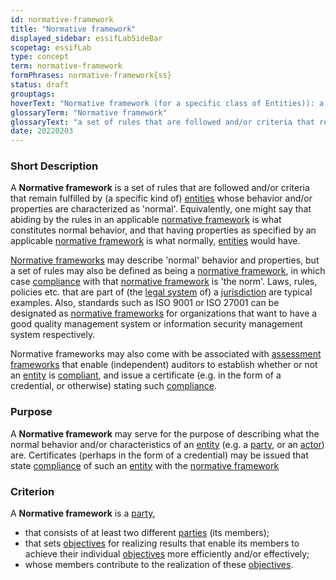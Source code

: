 ```yaml
---
id: normative-framework
title: "Normative framework"
displayed_sidebar: essifLabSideBar
scopetag: essifLab
type: concept
term: normative-framework
formPhrases: normative-framework{ss}
status: draft
grouptags:
hoverText: "Normative framework (for a specific class of Entities)): a set of rules that are followed and/or criteria that remain fulfilled by (a specific kind of) Entities whose behavior and/or properties are characterized as 'normal'."
glossaryTerm: "Normative framework"
glossaryText: "a set of rules that are followed and/or criteria that remain fulfilled by (a specific kind of) [entities](@) whose behavior and/or properties are characterized as 'normal'."
date: 20220203
---
```


### Short Description
A **Normative framework** is a set of rules that are followed and/or criteria that remain fulfilled by (a specific kind of) [entities](@) whose behavior and/or properties are characterized as 'normal'. Equivalently, one might say that abiding by the rules in an applicable [normative framework](@) is what constitutes normal behavior, and that having properties as specified by an applicable [normative framework](@) is what normally, [entities](@) would have.

[Normative frameworks](normative-framework@) may describe 'normal' behavior and properties, but a set of rules may also be defined as being a [normative framework](@), in which case [compliance](@) with that [normative framework](@) is 'the norm'. Laws, rules, policies etc. that are part of (the [legal system](@) of) a [jurisdiction](@) are typical examples. Also, standards such as ISO 9001 or ISO 27001 can be designated as [normative frameworks](normative-framework@) for organizations that want to have a good quality management system or information security management system respectively.

Normative frameworks may also come with be associated with [assessment frameworks](assessment-framework@) that enable (independent) auditors to establish whether or not an [entity](@) is [compliant](compliance@), and issue a certificate (e.g. in the form of a credential, or otherwise) stating such [compliance](@).

### Purpose
A **Normative framework** may serve for the purpose of describing what the normal behavior and/or characteristics of an [entity](@) (e.g. a [party](@), or an [actor](@)) are. Certificates (perhaps in the form of a credential) may be issued that state [compliance](@) of such an [entity](@) with the [normative framework](@)

### Criterion
A **Normative framework** is a [party](@),
- that consists of at least two different [parties](@) (its members);
- that sets [objectives](@) for realizing results that enable its members to achieve their individual [objectives](@) more efficiently and/or effectively;
- whose members contribute to the realization of these [objectives](@).
